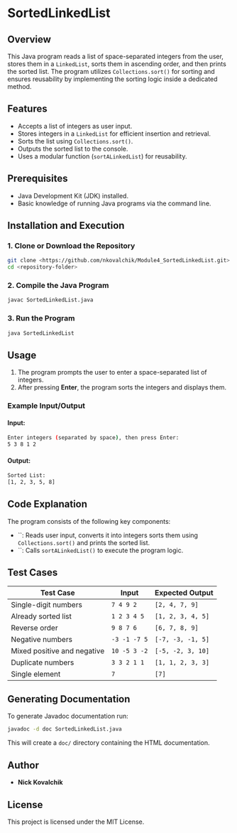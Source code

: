# SortedLinkedList

## Overview

This Java program reads a list of space-separated integers from the user, stores them in a `LinkedList`, sorts them in ascending order, and then prints the sorted list. The program utilizes `Collections.sort()` for sorting and ensures reusability by implementing the sorting logic inside a dedicated method.

## Features

- Accepts a list of integers as user input.
- Stores integers in a `LinkedList` for efficient insertion and retrieval.
- Sorts the list using `Collections.sort()`.
- Outputs the sorted list to the console.
- Uses a modular function (`sortALinkedList`) for reusability.

## Prerequisites

- Java Development Kit (JDK) installed.
- Basic knowledge of running Java programs via the command line.

## Installation and Execution

### 1. Clone or Download the Repository

```bash
git clone <https://github.com/nkovalchik/Module4_SortedLinkedList.git>
cd <repository-folder>
```

### 2. Compile the Java Program

```bash
javac SortedLinkedList.java
```

### 3. Run the Program

```bash
java SortedLinkedList
```

## Usage

1. The program prompts the user to enter a space-separated list of integers.
2. After pressing **Enter**, the program sorts the integers and displays them.

### Example Input/Output

#### **Input:**

```bash
Enter integers (separated by space), then press Enter:
5 3 8 1 2
```

#### **Output:**

```bash
Sorted List:
[1, 2, 3, 5, 8]
```

## Code Explanation

The program consists of the following key components:

- ``: Reads user input, converts it into integers sorts them using `Collections.sort()` and prints the sorted list.
- ``: Calls `sortALinkedList()` to execute the program logic.

## Test Cases

| Test Case                   | Input                        | Expected Output                                                   |
| --------------------------- | ---------------------------- | ----------------------------------------------------------------- |
| Single-digit numbers        | `7 4 9 2`                    | `[2, 4, 7, 9]`                                                    |
| Already sorted list         | `1 2 3 4 5`                  | `[1, 2, 3, 4, 5]`                                                 |
| Reverse order               | `9 8 7 6`                    | `[6, 7, 8, 9]`                                                    |
| Negative numbers            | `-3 -1 -7 5`                 | `[-7, -3, -1, 5]`                                                 |
| Mixed positive and negative | `10 -5 3 -2`                 | `[-5, -2, 3, 10]`                                                 |
| Duplicate numbers           | `3 3 2 1 1`                  | `[1, 1, 2, 3, 3]`                                                 |
| Single element              | `7`                          | `[7]`                                                             |
## Generating Documentation

To generate Javadoc documentation run:

```bash
javadoc -d doc SortedLinkedList.java
```

This will create a `doc/` directory containing the HTML documentation.

## Author

- **Nick Kovalchik**

## License

This project is licensed under the MIT License.

